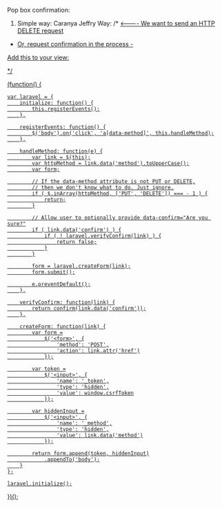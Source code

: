 Pop box confirmation:
1. Simple way:
Caranya Jeffry Way:
/*
 <a href="posts/2" data-method="delete"> <---- We want to send an HTTP DELETE request

 - Or, request confirmation in the process -

 <a href="posts/2" data-method="delete" data-confirm="Are you sure?">
 
 Add this to your view:
  <script>
		window.csrfToken = '<?php echo csrf_token(); ?>';
  </script>
  <script src="/js/deleteHandler.js"></script>
 */

(function() {

    var laravel = {
        initialize: function() {
            this.registerEvents();
        },

        registerEvents: function() {
            $('body').on('click', 'a[data-method]', this.handleMethod);
        },

        handleMethod: function(e) {
            var link = $(this);
            var httpMethod = link.data('method').toUpperCase();
            var form;

            // If the data-method attribute is not PUT or DELETE,
            // then we don't know what to do. Just ignore.
            if ( $.inArray(httpMethod, ['PUT', 'DELETE']) === - 1 ) {
                return;
            }

            // Allow user to optionally provide data-confirm="Are you sure?"
            if ( link.data('confirm') ) {
                if ( ! laravel.verifyConfirm(link) ) {
                    return false;
                }
            }

            form = laravel.createForm(link);
            form.submit();

            e.preventDefault();
        },

        verifyConfirm: function(link) {
            return confirm(link.data('confirm'));
        },

        createForm: function(link) {
            var form =
                $('<form>', {
                    'method': 'POST',
                    'action': link.attr('href')
                });

            var token =
                $('<input>', {
                    'name': '_token',
                    'type': 'hidden',
                    'value': window.csrfToken
                });

            var hiddenInput =
                $('<input>', {
                    'name': '_method',
                    'type': 'hidden',
                    'value': link.data('method')
                });

            return form.append(token, hiddenInput)
                .appendTo('body');
        }
    };

    laravel.initialize();

})();
